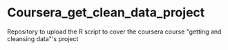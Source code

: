 # Coursera_get_clean_data_project
Repository to upload the R script to cover the coursera  course "getting and cleansing data"'s  project
